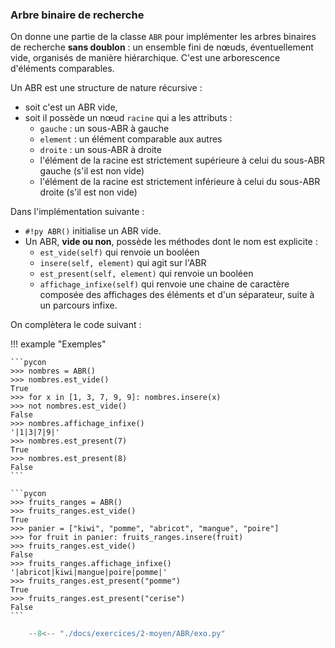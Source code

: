 

### Arbre binaire de recherche 


On donne une partie de la classe `ABR` pour implémenter les arbres binaires de recherche **sans doublon** : un ensemble fini de nœuds, éventuellement vide, organisés de manière hiérarchique. C'est une arborescence d'éléments comparables.

Un ABR est une structure de nature récursive :

- soit c'est un ABR vide,
- soit il possède un nœud `racine` qui a les attributs :
    - `gauche` : un sous-ABR à gauche
    - `element` : un élément comparable aux autres
    - `droite` : un sous-ABR à droite
    - l'élément de la racine est strictement supérieure à celui du sous-ABR gauche (s'il est non vide)
    - l'élément de la racine est strictement inférieure à celui du sous-ABR droite (s'il est non vide)

Dans l'implémentation suivante :

- `#!py ABR()` initialise un ABR vide.
- Un ABR, **vide ou non**, possède les méthodes dont le nom est explicite :
    - `est_vide(self)` qui renvoie un booléen
    - `insere(self, element)` qui agit sur l'ABR
    - `est_present(self, element)` qui renvoie un booléen
    - `affichage_infixe(self)` qui renvoie une chaine de caractère composée des affichages des éléments et d'un séparateur, suite à un parcours infixe.

On complètera le code suivant :



!!! example "Exemples"

    ```pycon
    >>> nombres = ABR()
    >>> nombres.est_vide()
    True
    >>> for x in [1, 3, 7, 9, 9]: nombres.insere(x)
    >>> not nombres.est_vide()
    False
    >>> nombres.affichage_infixe()
    '|1|3|7|9|'
    >>> nombres.est_present(7)
    True
    >>> nombres.est_present(8)
    False
    ```

    ```pycon
    >>> fruits_ranges = ABR()
    >>> fruits_ranges.est_vide()
    True
    >>> panier = ["kiwi", "pomme", "abricot", "mangue", "poire"]
    >>> for fruit in panier: fruits_ranges.insere(fruit)
    >>> fruits_ranges.est_vide()
    False
    >>> fruits_ranges.affichage_infixe()
    '|abricot|kiwi|mangue|poire|pomme|'
    >>> fruits_ranges.est_present("pomme")
    True
    >>> fruits_ranges.est_present("cerise")
    False
    ```


```python
    --8<-- "./docs/exercices/2-moyen/ABR/exo.py"
```

